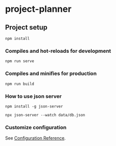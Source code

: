 # project-planner

## Project setup
```
npm install
```

### Compiles and hot-reloads for development
```
npm run serve
```

### Compiles and minifies for production
```
npm run build
```

### How to use json server

```
npm install -g json-server
```

```
npx json-server --watch data/db.json
```


### Customize configuration
See [Configuration Reference](https://cli.vuejs.org/config/).
